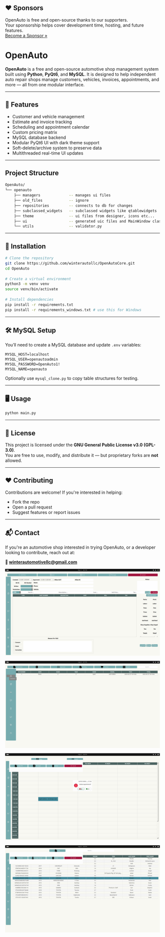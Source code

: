 ## ❤️ Sponsors

OpenAuto is free and open-source thanks to our supporters.  
Your sponsorship helps cover development time, hosting, and future features.  
[Become a Sponsor »](https://github.com/sponsors/winterautollc)

# OpenAuto

**OpenAuto** is a free and open-source automotive shop management system built using **Python**, **PyQt6**, and **MySQL**. It is designed to help independent auto repair shops manage customers, vehicles, invoices, appointments, and more — all from one modular interface.

---

## 🚀 Features

- Customer and vehicle management
- Estimate and invoice tracking
- Scheduling and appointment calendar
- Custom pricing matrix
- MySQL database backend
- Modular PyQt6 UI with dark theme support
- Soft-delete/archive system to preserve data
- Multithreaded real-time UI updates

---

## Project Structure

```bash
OpenAuto/
└── openauto
    ├── managers             -- manages ui files
    ├── old_files            -- ignore
    ├── repositories         -- connects to db for changes
    ├── subclassed_widgets   -- subclassed widgets like qtablewidgets
    ├── theme                -- ui files from designer, icons etc...
    ├── ui                   -- generated uic files and MainWindow class
    └── utils                -- validator.py

```

---

## 🧪 Installation

```bash
# Clone the repository
git clone https://github.com/winterautollc/OpenAutoCore.git
cd OpenAuto

# Create a virtual environment
python3 -m venv venv
source venv/bin/activate

# Install dependencies
pip install -r requirements.txt
pip install -r requirements_windows.txt # use this for Windows
```

---

## 🛠 MySQL Setup

You’ll need to create a MySQL database and update `.env` variables:

```env
MYSQL_HOST=localhost
MYSQL_USER=openautoadmin
MYSQL_PASSWORD=OpenAuto1!
MYSQL_NAME=openauto
```

Optionally use `mysql_clone.py` to copy table structures for testing.

---

## 🖥 Usage

```bash
python main.py
```

---

## 📄 License

This project is licensed under the **GNU General Public License v3.0 (GPL-3.0)**.  
You are free to use, modify, and distribute it — but proprietary forks are **not** allowed.

---

## ❤️ Contributing

Contributions are welcome! If you're interested in helping:
- Fork the repo
- Open a pull request
- Suggest features or report issues

---

## 📬 Contact

If you're an automotive shop interested in trying OpenAuto, or a developer looking to contribute, reach out at:

**📧 winterautomotivellc@gmail.com**

![Screenshot from 2025-05-11 20-01-11.png](assets/images/Screenshot%20from%202025-05-11%2020-01-11.png)

![Screenshot from 2025-08-24 20-37-52.png](assets/images/Screenshot%20from%202025-08-24%2020-37-52.png)

![Screenshot from 2025-08-24 20-38-38.png](assets/images/Screenshot%20from%202025-08-24%2020-38-38.png)

![Screenshot from 2025-08-24 20-39-24.png](assets/images/Screenshot%20from%202025-08-24%2020-39-24.png)

